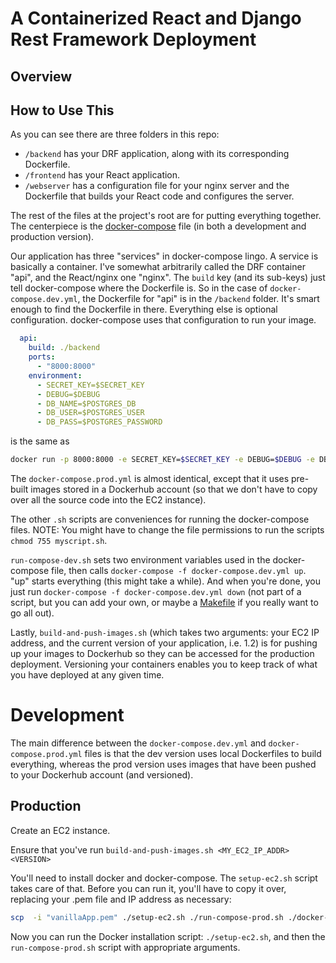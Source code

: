 # A Containerized React and Django Rest Framework Deployment

## Overview


## How to Use This
As you can see there are three folders in this repo:
- `/backend` has your DRF application, along with its corresponding Dockerfile.
- `/frontend` has your React application.
- `/webserver` has a configuration file for your nginx server and the Dockerfile that builds your React code and configures the server.

The rest of the files at the project's root are for putting everything together.  The centerpiece is the [docker-compose](https://docs.docker.com/compose/gettingstarted/) file (in both a development and production version).

Our application has three "services" in docker-compose lingo.  A service is basically a container.  I've somewhat arbitrarily called the DRF container "api", and the React/nginx one "nginx".  The `build` key (and its sub-keys) just tell docker-compose where the Dockerfile is.  So in the case of `docker-compose.dev.yml`, the Dockerfile for "api" is in the `/backend` folder.  It's smart enough to find the Dockerfile in there.  Everything else is optional configuration.  docker-compose uses that configuration to run your image.

```yaml
  api:
    build: ./backend
    ports:
      - "8000:8000"
    environment:
      - SECRET_KEY=$SECRET_KEY
      - DEBUG=$DEBUG
      - DB_NAME=$POSTGRES_DB
      - DB_USER=$POSTGRES_USER
      - DB_PASS=$POSTGRES_PASSWORD
```
is the same as

```bash
docker run -p 8000:8000 -e SECRET_KEY=$SECRET_KEY -e DEBUG=$DEBUG -e DB_NAME=$POSTGRES_DB -eDB_USER=$POSTGRES_USER -e DB_PASS=$POSTGRES_PASSWORD ./backend
```

The `docker-compose.prod.yml` is almost identical, except that it uses pre-built images stored in a Dockerhub account (so that we don't have to copy over all the source code into the EC2 instance).

The other `.sh` scripts are conveniences for running the docker-compose files.
NOTE: You might have to change the file permissions to run the scripts `chmod 755 myscript.sh`.

`run-compose-dev.sh` sets two environment variables used in the docker-compose file, then calls `docker-compose -f docker-compose.dev.yml up`.  "up" starts everything (this might take a while).  And when you're done, you just run `docker-compose -f docker-compose.dev.yml down` (not part of a script, but you can add your own, or maybe a [Makefile](https://medium.com/freestoneinfotech/simplifying-docker-compose-operations-using-makefile-26d451456d63) if you really want to go all out).

Lastly, `build-and-push-images.sh` (which takes two arguments: your EC2 IP address, and the current version of your application, i.e. 1.2) is for pushing up your images to Dockerhub so they can be accessed for the production deployment.  Versioning your containers enables you to keep track of what you have deployed at any given time.


# Development
The main difference between the `docker-compose.dev.yml` and `docker-compose.prod.yml` files is that the dev version uses local Dockerfiles to build everything, whereas the prod version uses images that have been pushed to your Dockerhub account (and versioned).

## Production

Create an EC2 instance.

Ensure that you've run `build-and-push-images.sh <MY_EC2_IP_ADDR> <VERSION>`

You'll need to install docker and docker-compose.  The `setup-ec2.sh` script takes care of that.  Before you can run it, you'll have to copy it over, replacing your .pem file and IP address as necessary:
```bash
scp  -i "vanillaApp.pem" ./setup-ec2.sh ./run-compose-prod.sh ./docker-compose.prod.yml   ec2-user@ec2-18-234-99-58.compute-1.amazonaws.com:/home/ec2-user
```

Now you can run the Docker installation script: `./setup-ec2.sh`, and then the `run-compose-prod.sh` script with appropriate arguments.


